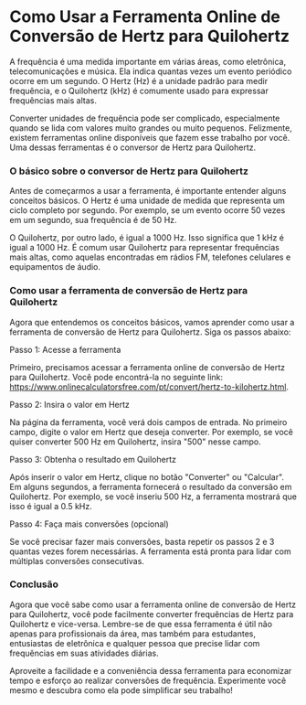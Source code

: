Como Usar a Ferramenta Online de Conversão de Hertz para Quilohertz
===================================================================

A frequência é uma medida importante em várias áreas, como eletrônica, telecomunicações e música. Ela indica quantas vezes um evento periódico ocorre em um segundo. O Hertz (Hz) é a unidade padrão para medir frequência, e o Quilohertz (kHz) é comumente usado para expressar frequências mais altas.

Converter unidades de frequência pode ser complicado, especialmente quando se lida com valores muito grandes ou muito pequenos. Felizmente, existem ferramentas online disponíveis que fazem esse trabalho por você. Uma dessas ferramentas é o conversor de Hertz para Quilohertz.

### O básico sobre o conversor de Hertz para Quilohertz

Antes de começarmos a usar a ferramenta, é importante entender alguns conceitos básicos. O Hertz é uma unidade de medida que representa um ciclo completo por segundo. Por exemplo, se um evento ocorre 50 vezes em um segundo, sua frequência é de 50 Hz.

O Quilohertz, por outro lado, é igual a 1000 Hz. Isso significa que 1 kHz é igual a 1000 Hz. É comum usar Quilohertz para representar frequências mais altas, como aquelas encontradas em rádios FM, telefones celulares e equipamentos de áudio.

### Como usar a ferramenta de conversão de Hertz para Quilohertz

Agora que entendemos os conceitos básicos, vamos aprender como usar a ferramenta de conversão de Hertz para Quilohertz. Siga os passos abaixo:

Passo 1: Acesse a ferramenta

Primeiro, precisamos acessar a ferramenta online de conversão de Hertz para Quilohertz. Você pode encontrá-la no seguinte link: <https://www.onlinecalculatorsfree.com/pt/convert/hertz-to-kilohertz.html>.

Passo 2: Insira o valor em Hertz

Na página da ferramenta, você verá dois campos de entrada. No primeiro campo, digite o valor em Hertz que deseja converter. Por exemplo, se você quiser converter 500 Hz em Quilohertz, insira "500" nesse campo.

Passo 3: Obtenha o resultado em Quilohertz

Após inserir o valor em Hertz, clique no botão "Converter" ou "Calcular". Em alguns segundos, a ferramenta fornecerá o resultado da conversão em Quilohertz. Por exemplo, se você inseriu 500 Hz, a ferramenta mostrará que isso é igual a 0.5 kHz.

Passo 4: Faça mais conversões (opcional)

Se você precisar fazer mais conversões, basta repetir os passos 2 e 3 quantas vezes forem necessárias. A ferramenta está pronta para lidar com múltiplas conversões consecutivas.

### Conclusão

Agora que você sabe como usar a ferramenta online de conversão de Hertz para Quilohertz, você pode facilmente converter frequências de Hertz para Quilohertz e vice-versa. Lembre-se de que essa ferramenta é útil não apenas para profissionais da área, mas também para estudantes, entusiastas de eletrônica e qualquer pessoa que precise lidar com frequências em suas atividades diárias.

Aproveite a facilidade e a conveniência dessa ferramenta para economizar tempo e esforço ao realizar conversões de frequência. Experimente você mesmo e descubra como ela pode simplificar seu trabalho!